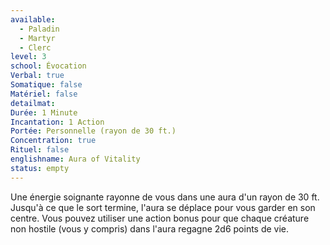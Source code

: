 ```yaml
---
available:
  - Paladin
  - Martyr
  - Clerc
level: 3
school: Évocation
Verbal: true
Somatique: false
Matériel: false
detailmat:
Durée: 1 Minute
Incantation: 1 Action
Portée: Personnelle (rayon de 30 ft.)
Concentration: true
Rituel: false
englishname: Aura of Vitality
status: empty
---
```

Une énergie soignante rayonne de vous dans une aura d'un rayon de 30 ft. Jusqu'à ce que le sort termine, l'aura se déplace pour vous garder en son centre. Vous pouvez utiliser une action bonus pour que chaque créature non hostile (vous y compris) dans l'aura regagne 2d6 points de vie.